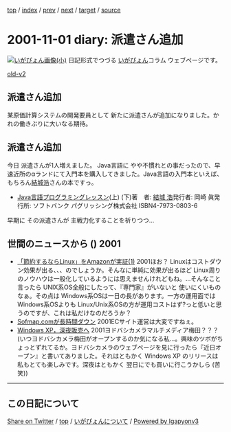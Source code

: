 [top](../index.html) 
 / [index](index.html) 
 / [prev](ig011031.html) 
 / [next](ig011102.html) 
 / [target](https://igapyon.github.io/diary/2001/ig011101.html) 
 / [source](https://github.com/igapyon/diary/blob/gh-pages/2001/ig011101.src.md) 

2001-11-01 diary: 派遣さん追加
=====================================================================================================
[![いがぴょん画像(小)](https://igapyon.github.io/diary/images/iga200306s.jpg "いがぴょん")](https://igapyon.github.io/diary/memo/memoigapyon.html) 日記形式でつづる [いがぴょん](https://igapyon.github.io/diary/memo/memoigapyon.html)コラム ウェブページです。

[old-v2](ig011101-orig.html)

## 派遣さん追加

某原価計算システムの開発要員として 新たに派遣さんが追加になりました。かれの働きぶりに大いなる期待。


## 派遣さん追加

今日 派遣さんが1人増えました。
Java言語に やや不慣れとの事だったので、早速近所のαランドにて入門本を購入してきました。Java言語の入門本といえば、もちろん[結城浩](http://www.hyuki.com/)さんの本ですっ。

* [Java言語プログラミングレッスン](http://www.hyuki.com/jb/)(上) (下)著　者: [結城 浩](http://www.hyuki.com/)発行者: 岡崎 眞発行所: ソフトバンク パグリッシング株式会社
ISBN4-7973-0803-6 

早期に その派遣さんが 主戦力化することを祈りつつ…

## 世間のニュースから () 2001

* [「節約するならLinux」をAmazonが実証(1)](http://www.zdnet.co.jp/news/0110/31/e_amazon_m.html)  2001ほお？ Linuxはコストダウン効果が出る、、、のでしょうか。そんなに単純に効果が出るほど Linux周りのノウハウは一般化しているようには思えませんけれどもね。…そんなこと言ったら UNIX系OS全般にしたって、『専門家』がいないと 使いにくいものなぁ。その点は Windows系OSは一日の長があります。一方の運用面では Windows系OSよりも Linux/Unix系OSの方が運用コストはず?っと低いと思うのですが、これは私だけなのだろうか？
* [Sofmap.comが長時間ダウン](http://www.zdnet.co.jp/news/bursts/0111/01/sofmap.html)  2001ECサイト運営は大変ですねぇ。
* [Windows XP，深夜販売へ](http://www.zdnet.co.jp/news/bursts/0111/01/ms.html)  2001ヨドバシカメラマルチメディア梅田？？？ (いつヨドバシカメラ梅田がオープンするのか気になる私…。興味のツボがちょっとずれてるか。ヨドバシカメラのウェブページを見に行ったら『近日オープン』と書いてありました。それはともかく Windows XP のリリースは 私もとても楽しみです。深夜はともかく 翌日にでも買いに行こうかしら (苦笑))


----------------------------------------------------------------------------------------------------

## この日記について

[Share on Twitter](https://twitter.com/intent/tweet?hashtags=igapyon%2Cdiary%2C%E3%81%84%E3%81%8C%E3%81%B4%E3%82%87%E3%82%93&text=%E6%B4%BE%E9%81%A3%E3%81%95%E3%82%93%E8%BF%BD%E5%8A%A0&url=https%3A%2F%2Figapyon.github.io%2Fdiary%2F2001%2Fig011101.html) / [top](../index.html) / [いがぴょんについて](https://igapyon.github.io/diary/memo/memoigapyon.html) / [Powered by Igapyonv3](https://github.com/igapyon/igapyonv3)
